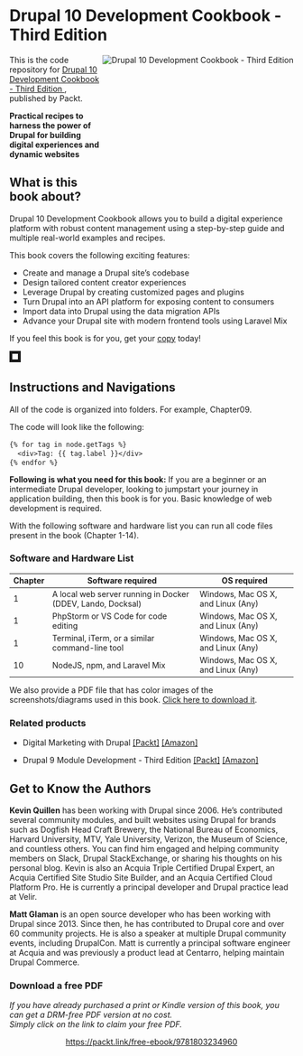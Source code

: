 # Drupal 10 Development Cookbook - Third Edition 

<a href="https://www.packtpub.com/product/drupal-10-development-cookbook-third-edition/9781803234960?utm_source=github&utm_medium=repository&utm_campaign="><img src="https://static.packt-cdn.com/products/9781803234960/cover/smaller" alt="Drupal 10 Development Cookbook - Third Edition " height="256px" align="right"></a>

This is the code repository for [Drupal 10 Development Cookbook - Third Edition ](https://www.packtpub.com/product/drupal-10-development-cookbook-third-edition/9781803234960?utm_source=github&utm_medium=repository&utm_campaign=), published by Packt.

**Practical recipes to harness the power of Drupal for building digital experiences and dynamic websites**

## What is this book about?
Drupal 10 Development Cookbook allows you to build a digital experience platform with robust content management using a step-by-step guide and multiple real-world examples and recipes.

This book covers the following exciting features:
* Create and manage a Drupal site’s codebase
* Design tailored content creator experiences
* Leverage Drupal by creating customized pages and plugins
* Turn Drupal into an API platform for exposing content to consumers
* Import data into Drupal using the data migration APIs
* Advance your Drupal site with modern frontend tools using Laravel Mix

If you feel this book is for you, get your [copy](https://www.amazon.com/dp/1803234962) today!

<a href="https://www.packtpub.com/?utm_source=github&utm_medium=banner&utm_campaign=GitHubBanner"><img src="https://raw.githubusercontent.com/PacktPublishing/GitHub/master/GitHub.png" 
alt="https://www.packtpub.com/" border="5" /></a>

## Instructions and Navigations
All of the code is organized into folders. For example, Chapter09.

The code will look like the following:
```
{% for tag in node.getTags %}
  <div>Tag: {{ tag.label }}</div>
{% endfor %}
```

**Following is what you need for this book:**
If you are a beginner or an intermediate Drupal developer, looking to jumpstart your journey in application building, then this book is for you. Basic knowledge of web development is required.

With the following software and hardware list you can run all code files present in the book (Chapter 1-14).
### Software and Hardware List
| Chapter | Software required | OS required |
| -------- | ------------------------------------ | ----------------------------------- |
| 1 | A local web server running in Docker (DDEV, Lando, Docksal) | Windows, Mac OS X, and Linux (Any) |
| 1 | PhpStorm or VS Code for code editing | Windows, Mac OS X, and Linux (Any) |
| 1 | Terminal, iTerm, or a similar command-line tool | Windows, Mac OS X, and Linux (Any) |
| 10 | NodeJS, npm, and Laravel Mix | Windows, Mac OS X, and Linux (Any) |

We also provide a PDF file that has color images of the screenshots/diagrams used in this book. [Click here to download it]( https://packt.link/N7EpQ).

### Related products
* Digital Marketing with Drupal  [[Packt]](https://www.packtpub.com/product/digital-marketing-with-drupal/9781801071895?utm_source=github&utm_medium=repository&utm_campaign=) [[Amazon]](https://www.amazon.com/dp/1801071896)

* Drupal 9 Module Development - Third Edition  [[Packt]](https://www.packtpub.com/product/drupal-9-module-development-third-edition/9781800204621?utm_source=github&utm_medium=repository&utm_campaign=) [[Amazon]](https://www.amazon.com/dp/1800204620)


## Get to Know the Authors
**Kevin Quillen**
has been working with Drupal since 2006. He’s contributed several community modules, and built websites using Drupal for brands such as Dogfish Head Craft Brewery, the National Bureau of Economics, Harvard University, MTV, Yale University, Verizon, the Museum of Science, and countless others. You can find him engaged and helping community members on Slack, Drupal StackExchange, or sharing his thoughts on his personal blog. Kevin is also an Acquia Triple Certified Drupal Expert, an Acquia Certified Site Studio Site Builder, and an Acquia Certified Cloud Platform Pro. He is currently a principal developer and Drupal practice lead at Velir.

**Matt Glaman**
is an open source developer who has been working with Drupal since 2013. Since then, he has contributed to Drupal core and over 60 community projects. He is also a speaker at multiple Drupal community events, including DrupalCon. Matt is currently a principal software engineer at Acquia and was previously a product lead at Centarro, helping maintain Drupal Commerce.




### Download a free PDF

 <i>If you have already purchased a print or Kindle version of this book, you can get a DRM-free PDF version at no cost.<br>Simply click on the link to claim your free PDF.</i>
<p align="center"> <a href="https://packt.link/free-ebook/9781803234960">https://packt.link/free-ebook/9781803234960 </a> </p>